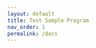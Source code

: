 ```yaml
---
layout: default
title: Test Sample Program
nav_order: 1
permalink: /docs
---
```



<!--stackedit_data:
eyJoaXN0b3J5IjpbLTk3NTQ5MTQwMl19
-->
